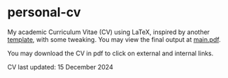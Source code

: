 # personal-cv

My academic Curriculum Vitae (CV) using LaTeX, inspired by another [template](https://github.com/arasgungore/arasgungore-CV), with some tweaking.
You may view the final output at [main.pdf](https://github.com/Shahril-Iskandar/personal-cv/blob/main/main.pdf).

You may download the CV in pdf to click on external and internal links. 

CV last updated: 15 December 2024
